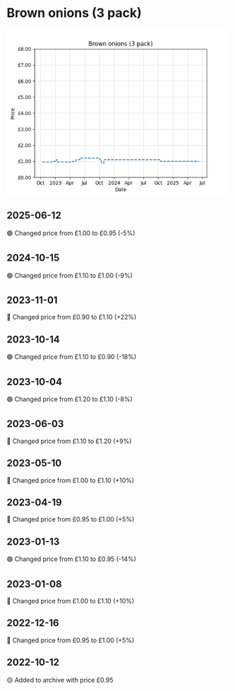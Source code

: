 # Brown onions (3 pack)
![](charts/product-65448011.png)
## 2025-06-12
🟢 Changed price from £1.00 to £0.95 (-5%)
## 2024-10-15
🟢 Changed price from £1.10 to £1.00 (-9%)
## 2023-11-01
🔴 Changed price from £0.90 to £1.10 (+22%)
## 2023-10-14
🟢 Changed price from £1.10 to £0.90 (-18%)
## 2023-10-04
🟢 Changed price from £1.20 to £1.10 (-8%)
## 2023-06-03
🔴 Changed price from £1.10 to £1.20 (+9%)
## 2023-05-10
🔴 Changed price from £1.00 to £1.10 (+10%)
## 2023-04-19
🔴 Changed price from £0.95 to £1.00 (+5%)
## 2023-01-13
🟢 Changed price from £1.10 to £0.95 (-14%)
## 2023-01-08
🔴 Changed price from £1.00 to £1.10 (+10%)
## 2022-12-16
🔴 Changed price from £0.95 to £1.00 (+5%)
## 2022-10-12
🟡 Added to archive with price £0.95